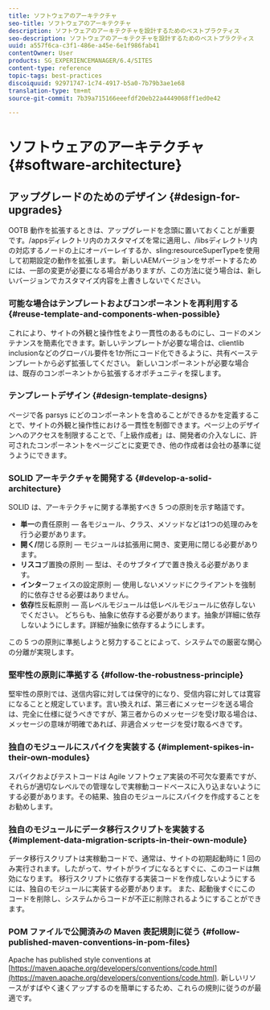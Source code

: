 ```yaml
---
title: ソフトウェアのアーキテクチャ
seo-title: ソフトウェアのアーキテクチャ
description: ソフトウェアのアーキテクチャを設計するためのベストプラクティス
seo-description: ソフトウェアのアーキテクチャを設計するためのベストプラクティス
uuid: a557f6ca-c3f1-486e-a45e-6e1f986fab41
contentOwner: User
products: SG_EXPERIENCEMANAGER/6.4/SITES
content-type: reference
topic-tags: best-practices
discoiquuid: 92971747-1c74-4917-b5a0-7b79b3ae1e68
translation-type: tm+mt
source-git-commit: 7b39a715166eeefdf20eb22a4449068ff1ed0e42

---
```



# ソフトウェアのアーキテクチャ{#software-architecture}

## アップグレードのためのデザイン {#design-for-upgrades}

OOTB 動作を拡張するときは、アップグレードを念頭に置いておくことが重要です。/appsディレクトリ内のカスタマイズを常に適用し、/libsディレクトリ内の対応するノードの上にオーバーレイするか、sling:resourceSuperTypeを使用して初期設定の動作を拡張します。 新しいAEMバージョンをサポートするためには、一部の変更が必要になる場合がありますが、この方法に従う場合は、新しいバージョンでカスタマイズ内容を上書きしないでください。

### 可能な場合はテンプレートおよびコンポーネントを再利用する {#reuse-template-and-components-when-possible}

これにより、サイトの外観と操作性をより一貫性のあるものにし、コードのメンテナンスを簡素化できます。新しいテンプレートが必要な場合は、clientlib inclusionなどのグローバル要件を1か所にコード化できるように、共有ベーステンプレートから必ず拡張してください。 新しいコンポーネントが必要な場合は、既存のコンポーネントから拡張するオポチュニティを探します。

### テンプレートデザイン {#design-template-designs}

ページで各 parsys にどのコンポーネントを含めることができるかを定義することで、サイトの外観と操作性における一貫性を制御できます。ページ上のデザインへのアクセスを制限することで、「上級作成者」は、開発者の介入なしに、許可されたコンポーネントをページごとに変更でき、他の作成者は会社の基準に従うようにできます。

### SOLID アーキテクチャを開発する {#develop-a-solid-architecture}

SOLID は、アーキテクチャに関する準拠すべき 5 つの原則を示す略語です。

* **単一**&#x200B;の責任原則 — 各モジュール、クラス、メソッドなどは1つの処理のみを行う必要があります。
* **開く/**&#x200B;閉じる原則 — モジュールは拡張用に開き、変更用に閉じる必要があります。
* **リスコ**&#x200B;ブ置換の原則 — 型は、そのサブタイプで置き換える必要があります。
* **インタ**&#x200B;ーフェイスの設定原則 — 使用しないメソッドにクライアントを強制的に依存させる必要はありません。
* **依存**&#x200B;性反転原則 — 高レベルモジュールは低レベルモジュールに依存しないでください。 どちらも、抽象に依存する必要があります。抽象が詳細に依存しないようにします。詳細が抽象に依存するようにします。

この 5 つの原則に準拠しようと努力することによって、システムでの厳密な関心の分離が実現します。

### 堅牢性の原則に準拠する {#follow-the-robustness-principle}

堅牢性の原則では、送信内容に対しては保守的になり、受信内容に対しては寛容になることと規定しています。言い換えれば、第三者にメッセージを送る場合は、完全に仕様に従うべきですが、第三者からのメッセージを受け取る場合は、メッセージの意味が明確であれば、非適合メッセージを受け取るべきです。

### 独自のモジュールにスパイクを実装する {#implement-spikes-in-their-own-modules}

スパイクおよびテストコードは Agile ソフトウェア実装の不可欠な要素ですが、それらが適切なレベルでの管理なしで実稼動コードベースに入り込まないようにする必要があります。その結果、独自のモジュールにスパイクを作成することをお勧めします。

### 独自のモジュールにデータ移行スクリプトを実装する {#implement-data-migration-scripts-in-their-own-module}

データ移行スクリプトは実稼動コードで、通常は、サイトの初期起動時に 1 回のみ実行されます。したがって、サイトがライブになるとすぐに、このコードは無効になります。 移行スクリプトに依存する実装コードを作成しないようにするには、独自のモジュールに実装する必要があります。 また、起動後すぐにこのコードを削除し、システムからコードが不正に削除されるようにすることができます。

### POM ファイルで公開済みの Maven 表記規則に従う {#follow-published-maven-conventions-in-pom-files}

Apache has published style conventions at [https://maven.apache.org/developers/conventions/code.html](https://maven.apache.org/developers/conventions/code.html). 新しいリソースがすばやく速くアップするのを簡単にするため、これらの規則に従うのが最適です。
